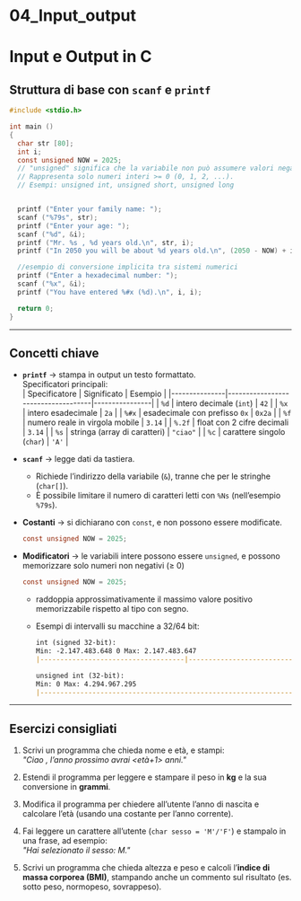 # 04_Input_output

# Input e Output in C

## Struttura di base con `scanf` e `printf`

```c
#include <stdio.h>

int main ()
{
  char str [80];
  int i;
  const unsigned NOW = 2025;
  // "unsigned" significa che la variabile non può assumere valori negativi.
  // Rappresenta solo numeri interi >= 0 (0, 1, 2, ...).
  // Esempi: unsigned int, unsigned short, unsigned long


  printf ("Enter your family name: ");
  scanf ("%79s", str);
  printf ("Enter your age: ");
  scanf ("%d", &i);
  printf ("Mr. %s , %d years old.\n", str, i);
  printf ("In 2050 you will be about %d years old.\n", (2050 - NOW) + i);

  //esempio di conversione implicita tra sistemi numerici
  printf ("Enter a hexadecimal number: ");
  scanf ("%x", &i);
  printf ("You have entered %#x (%d).\n", i, i);

  return 0;
}
```

---

## Concetti chiave

- **`printf`** → stampa in output un testo formattato.  
  Specificatori principali:  
  | Specificatore | Significato | Esempio |
  |---------------|------------------------------------|----------------|
  | `%d` | intero decimale (`int`) | `42` |
  | `%x` | intero esadecimale | `2a` |
  | `%#x` | esadecimale con prefisso `0x` | `0x2a` |
  | `%f` | numero reale in virgola mobile | `3.14` |
  | `%.2f` | float con 2 cifre decimali | `3.14` |
  | `%s` | stringa (array di caratteri) | `"ciao"` |
  | `%c` | carattere singolo (`char`) | `'A'` |

- **`scanf`** → legge dati da tastiera.

  - Richiede l’indirizzo della variabile (`&`), tranne che per le stringhe (`char[]`).
  - È possibile limitare il numero di caratteri letti con `%Ns` (nell’esempio `%79s`).

- **Costanti** → si dichiarano con `const`, e non possono essere modificate.
  ```c
  const unsigned NOW = 2025;
  ```
- **Modificatori** → le variabili intere possono essere `unsigned`, e possono memorizzare solo numeri non negativi (≥ 0)

  ```c
  const unsigned NOW = 2025;
  ```

  - raddoppia approssimativamente il massimo valore positivo memorizzabile rispetto al tipo con segno.
  - Esempi di intervalli su macchine a 32/64 bit:

    ```markdown
    int (signed 32-bit):
    Min: -2.147.483.648 0 Max: 2.147.483.647
    |------------------------------------|----------------------------------|

    unsigned int (32-bit):
    Min: 0 Max: 4.294.967.295
    |-----------------------------------------------------------------------|
    ```

---

## Esercizi consigliati

1. Scrivi un programma che chieda nome e età, e stampi:  
   _"Ciao <nome>, l’anno prossimo avrai <età+1> anni."_

2. Estendi il programma per leggere e stampare il peso in **kg** e la sua conversione in **grammi**.

3. Modifica il programma per chiedere all’utente l’anno di nascita e calcolare l’età (usando una costante per l’anno corrente).

4. Fai leggere un carattere all’utente (`char sesso = 'M'/'F'`) e stampalo in una frase, ad esempio:  
   _"Hai selezionato il sesso: M."_

5. Scrivi un programma che chieda altezza e peso e calcoli l’**indice di massa corporea (BMI)**, stampando anche un commento sul risultato (es. sotto peso, normopeso, sovrappeso).
